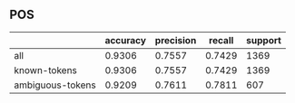 
## POS

|                  | accuracy | precision | recall | support |
|------------------|----------|-----------|--------|---------|
| all              | 0.9306   | 0.7557    | 0.7429 | 1369    |
| known-tokens     | 0.9306   | 0.7557    | 0.7429 | 1369    |
| ambiguous-tokens | 0.9209   | 0.7611    | 0.7811 | 607     |

